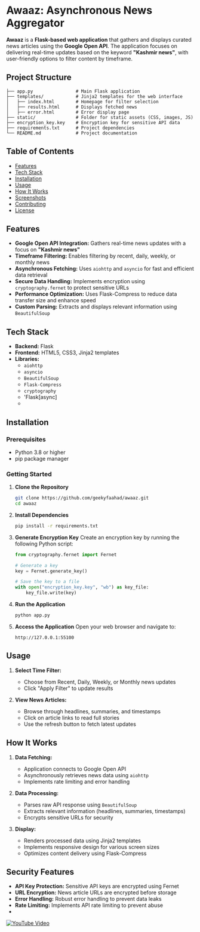 # Awaaz: Asynchronous News Aggregator

**Awaaz** is a **Flask-based web application** that gathers and displays curated news articles using the **Google Open API**. The application focuses on delivering real-time updates based on the keyword **"Kashmir news"**, with user-friendly options to filter content by timeframe.

## Project Structure
```plaintext
├── app.py                # Main Flask application
├── templates/            # Jinja2 templates for the web interface
│   ├── index.html        # Homepage for filter selection
│   ├── results.html      # Displays fetched news
│   ├── error.html        # Error display page
├── static/               # Folder for static assets (CSS, images, JS)
├── encryption_key.key    # Encryption key for sensitive API data
├── requirements.txt      # Project dependencies
└── README.md             # Project documentation
```

## Table of Contents
- [Features](#features)
- [Tech Stack](#tech-stack)
- [Installation](#installation)
- [Usage](#usage)
- [How It Works](#how-it-works)
- [Screenshots](#screenshots)
- [Contributing](#contributing)
- [License](#license)

## Features
- **Google Open API Integration:** Gathers real-time news updates with a focus on **"Kashmir news"**
- **Timeframe Filtering:** Enables filtering by recent, daily, weekly, or monthly news
- **Asynchronous Fetching:** Uses `aiohttp` and `asyncio` for fast and efficient data retrieval
- **Secure Data Handling:** Implements encryption using `cryptography.fernet` to protect sensitive URLs
- **Performance Optimization:** Uses Flask-Compress to reduce data transfer size and enhance speed
- **Custom Parsing:** Extracts and displays relevant information using `BeautifulSoup`

## Tech Stack
- **Backend:** Flask
- **Frontend:** HTML5, CSS3, Jinja2 templates
- **Libraries:**
  - `aiohttp`
  - `asyncio`
  - `BeautifulSoup`
  - `Flask-Compress`
  - `cryptography`
  - 'Flask[async]
  - 
## Installation

### Prerequisites
- Python 3.8 or higher
- pip package manager

### Getting Started

1. **Clone the Repository**
   ```bash
   git clone https://github.com/geekyfaahad/awaaz.git
   cd awaaz
   ```

2. **Install Dependencies**
   ```bash
   pip install -r requirements.txt
   ```

3. **Generate Encryption Key**
   Create an encryption key by running the following Python script:
   ```python
   from cryptography.fernet import Fernet
   
   # Generate a key
   key = Fernet.generate_key()
   
   # Save the key to a file
   with open("encryption_key.key", "wb") as key_file:
       key_file.write(key)
   ```

4. **Run the Application**
   ```bash
   python app.py
   ```

5. **Access the Application**
   Open your web browser and navigate to:
   ```
   http://127.0.0.1:55100
   ```

## Usage

1. **Select Time Filter:**
   - Choose from Recent, Daily, Weekly, or Monthly news updates
   - Click "Apply Filter" to update results

2. **View News Articles:**
   - Browse through headlines, summaries, and timestamps
   - Click on article links to read full stories
   - Use the refresh button to fetch latest updates

## How It Works

1. **Data Fetching:**
   - Application connects to Google Open API
   - Asynchronously retrieves news data using `aiohttp`
   - Implements rate limiting and error handling

2. **Data Processing:**
   - Parses raw API response using `BeautifulSoup`
   - Extracts relevant information (headlines, summaries, timestamps)
   - Encrypts sensitive URLs for security

3. **Display:**
   - Renders processed data using Jinja2 templates
   - Implements responsive design for various screen sizes
   - Optimizes content delivery using Flask-Compress

## Security Features

- **API Key Protection:** Sensitive API keys are encrypted using Fernet
- **URL Encryption:** News article URLs are encrypted before storage
- **Error Handling:** Robust error handling to prevent data leaks
- **Rate Limiting:** Implements API rate limiting to prevent abuse
- 

[![YouTube Video](https://img.youtube.com/vi/4M0XiQqS-ds/0.jpg)](https://www.youtube.com/watch?v=4M0XiQqS-ds)

